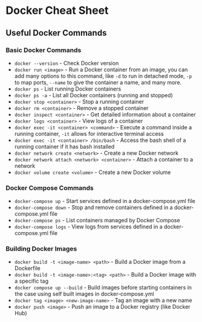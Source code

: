 # Docker Cheat Sheet

## Useful Docker Commands

### Basic Docker Commands

- `docker --version` - Check Docker version
- `docker run <image>` - Run a Docker container from an image, you can add many options to this command, like `-d` to run in detached mode, `-p` to map ports, `--name` to give the container a name, and many more.
- `docker ps` - List running Docker containers
- `docker ps -a` - List all Docker containers (running and stopped)
- `docker stop <container>` - Stop a running container
- `docker rm <container>` - Remove a stopped container
- `docker inspect <container>` - Get detailed information about a container
- `docker logs <container>` - View logs of a container
- `docker exec -it <container> <command>` - Execute a command inside a running container, `-it` allows for interactive terminal access
- `docker exec -it <container> /bin/bash` - Access the bash shell of a running container if it has bash installed
- `docker network create <network>` - Create a new Docker network
- `docker network attach <network> <container>` - Attach a container to a network
- `docker volume create <volume>` - Create a new Docker volume

### Docker Compose Commands

- `docker-compose up` - Start services defined in a docker-compose.yml file
- `docker-compose down` - Stop and remove containers defined in a docker-compose.yml file
- `docker-compose ps` - List containers managed by Docker Compose
- `docker-compose logs` - View logs from services defined in a docker-compose.yml file

### Building Docker Images

- `docker build -t <image-name> <path>` - Build a Docker image from a Dockerfile
- `docker build -t <image-name>:<tag> <path>` - Build a Docker image with a specific tag
- `docker compose up --build` - Build images before starting containers in the case using self built images in docker-compose.yml
- `docker tag <image> <new-image-name>` - Tag an image with a new name
- `docker push <image>` - Push an image to a Docker registry (like Docker Hub)

